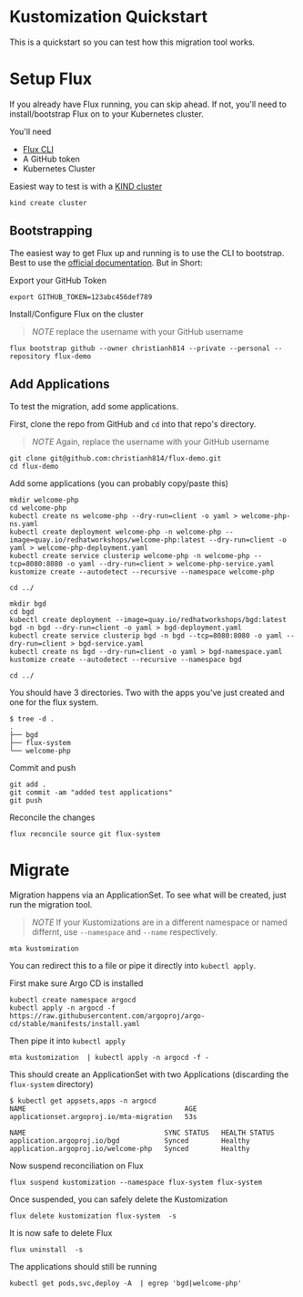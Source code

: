 # Kustomization Quickstart

This is a quickstart so you can test how this migration tool works.

# Setup Flux

If you already have Flux running, you can skip ahead. If not, you'll need to install/bootstrap Flux on to your Kubernetes cluster.

You'll need

* [Flux CLI](https://github.com/fluxcd/flux2/releases)
* A GitHub token
* Kubernetes Cluster

Easiest way to test is with a [KIND cluster](https://github.com/kubernetes-sigs/kind)

```shell
kind create cluster
```

## Bootstrapping

The easiest way to get Flux up and running is to use the CLI to bootstrap. Best to use the [official documentation](https://fluxcd.io/docs/get-started/). But in Short:

Export your GitHub Token

```shell
export GITHUB_TOKEN=123abc456def789
```

Install/Configure Flux on the cluster

> *NOTE* replace the username with your GitHub username

```shell
flux bootstrap github --owner christianh814 --private --personal --repository flux-demo
```

## Add Applications

To test the migration, add some applications.

First, clone the repo from GitHub and `cd` into that repo's directory.

> *NOTE* Again, replace the username with your GitHub username

```shell
git clone git@github.com:christianh814/flux-demo.git
cd flux-demo
```

Add some applications (you can probably copy/paste this)

```shell
mkdir welcome-php
cd welcome-php
kubectl create ns welcome-php --dry-run=client -o yaml > welcome-php-ns.yaml
kubectl create deployment welcome-php -n welcome-php --image=quay.io/redhatworkshops/welcome-php:latest --dry-run=client -o yaml > welcome-php-deployment.yaml
kubectl create service clusterip welcome-php -n welcome-php --tcp=8080:8080 -o yaml --dry-run=client > welcome-php-service.yaml
kustomize create --autodetect --recursive --namespace welcome-php

cd ../

mkdir bgd
cd bgd
kubectl create deployment --image=quay.io/redhatworkshops/bgd:latest bgd -n bgd --dry-run=client -o yaml > bgd-deployment.yaml
kubectl create service clusterip bgd -n bgd --tcp=8080:8080 -o yaml --dry-run=client > bgd-service.yaml
kubectl create ns bgd --dry-run=client -o yaml > bgd-namespace.yaml
kustomize create --autodetect --recursive --namespace bgd

cd ../
```

You should have 3 directories. Two with the apps you've just created and one for the flux system.

```shell
$ tree -d .
.
├── bgd
├── flux-system
└── welcome-php
```

Commit and push

```shell
git add .
git commit -am "added test applications"
git push
```

Reconcile the changes 

```shell
flux reconcile source git flux-system
```

# Migrate

Migration happens via an ApplicationSet. To see what will be created, just run the migration tool.

> *NOTE* If your Kustomizations are in a different namespace or named differnt, use `--namespace` and `--name` respectively.

```shell
mta kustomization
```

You can redirect this to a file or pipe it directly into `kubectl apply`.

First make sure Argo CD is installed

```shell
kubectl create namespace argocd
kubectl apply -n argocd -f https://raw.githubusercontent.com/argoproj/argo-cd/stable/manifests/install.yaml
```

Then pipe it into `kubectl apply`

```shell
mta kustomization  | kubectl apply -n argocd -f -
```

This should create an ApplicationSet with two Applications (discarding the `flux-system` directory)

```shell
$ kubectl get appsets,apps -n argocd
NAME                                       AGE
applicationset.argoproj.io/mta-migration   53s

NAME                                  SYNC STATUS   HEALTH STATUS
application.argoproj.io/bgd           Synced        Healthy
application.argoproj.io/welcome-php   Synced        Healthy
```

Now suspend reconciliation on Flux

```shell
flux suspend kustomization --namespace flux-system flux-system
```

Once suspended, you can safely delete the Kustomization

```shell
flux delete kustomization flux-system  -s
```

It is now safe to delete Flux

```shell
flux uninstall  -s
```

The applications should still be running

```shell
kubectl get pods,svc,deploy -A  | egrep 'bgd|welcome-php'
```
